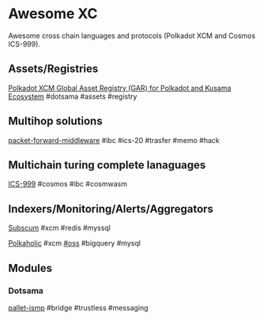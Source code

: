 # Awesome XC

Awesome cross chain languages and protocols (Polkadot XCM and Cosmos ICS-999).

## Assets/Registries

[Polkadot XCM Global Asset Registry (GAR) for Polkadot and Kusama Ecosystem](https://github.com/colorfulnotion/xcm-global-registry) #dotsama #assets #registry


## Multihop solutions

[packet-forward-middleware](https://github.com/strangelove-ventures/packet-forward-middleware) #ibc #ics-20 #trasfer #memo #hack


## Multichain turing complete lanaguages

[ICS-999](https://github.com/larry0x/ics999) #cosmos #ibc #cosmwasm

## Indexers/Monitoring/Alerts/Aggregators

[Subscum](subscan.io) #xcm #redis #myssql

[Polkaholic](https://polkaholic.io/) #xcm [#oss](https://github.com/colorfulnotion/polkaholic) #bigquery #mysql

## Modules

### Dotsama

[pallet-ismp](https://github.com/polytope-labs/substrate-ismp) #bridge #trustless #messaging
